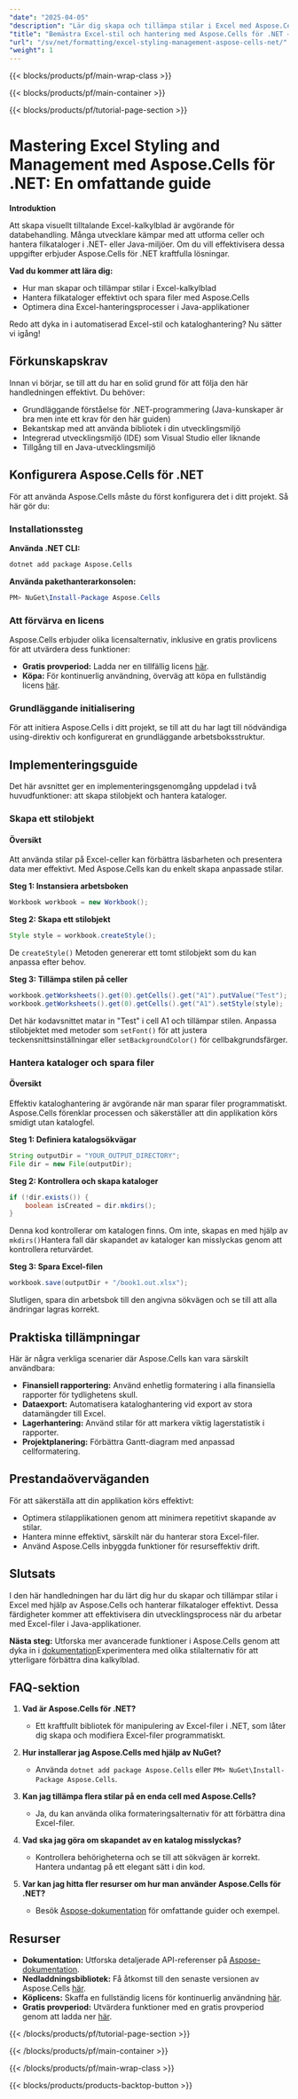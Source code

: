 ```yaml
---
"date": "2025-04-05"
"description": "Lär dig skapa och tillämpa stilar i Excel med Aspose.Cells för .NET. Hantera filkataloger effektivt med den här detaljerade guiden, utformad för både nybörjare och avancerade användare."
"title": "Bemästra Excel-stil och hantering med Aspose.Cells för .NET – en omfattande guide"
"url": "/sv/net/formatting/excel-styling-management-aspose-cells-net/"
"weight": 1
---
```


{{< blocks/products/pf/main-wrap-class >}}

{{< blocks/products/pf/main-container >}}

{{< blocks/products/pf/tutorial-page-section >}}


# Mastering Excel Styling and Management med Aspose.Cells för .NET: En omfattande guide

**Introduktion**

Att skapa visuellt tilltalande Excel-kalkylblad är avgörande för databehandling. Många utvecklare kämpar med att utforma celler och hantera filkataloger i .NET- eller Java-miljöer. Om du vill effektivisera dessa uppgifter erbjuder Aspose.Cells för .NET kraftfulla lösningar.

**Vad du kommer att lära dig:**
- Hur man skapar och tillämpar stilar i Excel-kalkylblad
- Hantera filkataloger effektivt och spara filer med Aspose.Cells
- Optimera dina Excel-hanteringsprocesser i Java-applikationer

Redo att dyka in i automatiserad Excel-stil och kataloghantering? Nu sätter vi igång!

## Förkunskapskrav

Innan vi börjar, se till att du har en solid grund för att följa den här handledningen effektivt. Du behöver:
- Grundläggande förståelse för .NET-programmering (Java-kunskaper är bra men inte ett krav för den här guiden)
- Bekantskap med att använda bibliotek i din utvecklingsmiljö
- Integrerad utvecklingsmiljö (IDE) som Visual Studio eller liknande
- Tillgång till en Java-utvecklingsmiljö

## Konfigurera Aspose.Cells för .NET

För att använda Aspose.Cells måste du först konfigurera det i ditt projekt. Så här gör du:

### Installationssteg

**Använda .NET CLI:**

```bash
dotnet add package Aspose.Cells
```

**Använda pakethanterarkonsolen:**

```powershell
PM> NuGet\Install-Package Aspose.Cells
```

### Att förvärva en licens

Aspose.Cells erbjuder olika licensalternativ, inklusive en gratis provlicens för att utvärdera dess funktioner:
- **Gratis provperiod:** Ladda ner en tillfällig licens [här](https://purchase.aspose.com/temporary-license/).
- **Köpa:** För kontinuerlig användning, överväg att köpa en fullständig licens [här](https://purchase.aspose.com/buy).

### Grundläggande initialisering

För att initiera Aspose.Cells i ditt projekt, se till att du har lagt till nödvändiga using-direktiv och konfigurerat en grundläggande arbetsboksstruktur.

## Implementeringsguide

Det här avsnittet ger en implementeringsgenomgång uppdelad i två huvudfunktioner: att skapa stilobjekt och hantera kataloger.

### Skapa ett stilobjekt

#### Översikt

Att använda stilar på Excel-celler kan förbättra läsbarheten och presentera data mer effektivt. Med Aspose.Cells kan du enkelt skapa anpassade stilar.

**Steg 1: Instansiera arbetsboken**

```java
Workbook workbook = new Workbook();
```

**Steg 2: Skapa ett stilobjekt**

```java
Style style = workbook.createStyle();
```
De `createStyle()` Metoden genererar ett tomt stilobjekt som du kan anpassa efter behov.

**Steg 3: Tillämpa stilen på celler**

```java
workbook.getWorksheets().get(0).getCells().get("A1").putValue("Test");
workbook.getWorksheets().get(0).getCells().get("A1").setStyle(style);
```
Det här kodavsnittet matar in "Test" i cell A1 och tillämpar stilen. Anpassa stilobjektet med metoder som `setFont()` för att justera teckensnittsinställningar eller `setBackgroundColor()` för cellbakgrundsfärger.

### Hantera kataloger och spara filer

#### Översikt

Effektiv kataloghantering är avgörande när man sparar filer programmatiskt. Aspose.Cells förenklar processen och säkerställer att din applikation körs smidigt utan katalogfel.

**Steg 1: Definiera katalogsökvägar**

```java
String outputDir = "YOUR_OUTPUT_DIRECTORY";
File dir = new File(outputDir);
```

**Steg 2: Kontrollera och skapa kataloger**

```java
if (!dir.exists()) {
    boolean isCreated = dir.mkdirs();
}
```
Denna kod kontrollerar om katalogen finns. Om inte, skapas en med hjälp av `mkdirs()`Hantera fall där skapandet av kataloger kan misslyckas genom att kontrollera returvärdet.

**Steg 3: Spara Excel-filen**

```java
workbook.save(outputDir + "/book1.out.xlsx");
```
Slutligen, spara din arbetsbok till den angivna sökvägen och se till att alla ändringar lagras korrekt.

## Praktiska tillämpningar

Här är några verkliga scenarier där Aspose.Cells kan vara särskilt användbara:
- **Finansiell rapportering:** Använd enhetlig formatering i alla finansiella rapporter för tydlighetens skull.
- **Dataexport:** Automatisera kataloghantering vid export av stora datamängder till Excel.
- **Lagerhantering:** Använd stilar för att markera viktig lagerstatistik i rapporter.
- **Projektplanering:** Förbättra Gantt-diagram med anpassad cellformatering.

## Prestandaöverväganden

För att säkerställa att din applikation körs effektivt:
- Optimera stilapplikationen genom att minimera repetitivt skapande av stilar.
- Hantera minne effektivt, särskilt när du hanterar stora Excel-filer.
- Använd Aspose.Cells inbyggda funktioner för resurseffektiv drift.

## Slutsats

I den här handledningen har du lärt dig hur du skapar och tillämpar stilar i Excel med hjälp av Aspose.Cells och hanterar filkataloger effektivt. Dessa färdigheter kommer att effektivisera din utvecklingsprocess när du arbetar med Excel-filer i Java-applikationer.

**Nästa steg:**
Utforska mer avancerade funktioner i Aspose.Cells genom att dyka in i [dokumentation](https://reference.aspose.com/cells/net/)Experimentera med olika stilalternativ för att ytterligare förbättra dina kalkylblad.

## FAQ-sektion

1. **Vad är Aspose.Cells för .NET?**
   - Ett kraftfullt bibliotek för manipulering av Excel-filer i .NET, som låter dig skapa och modifiera Excel-filer programmatiskt.

2. **Hur installerar jag Aspose.Cells med hjälp av NuGet?**
   - Använda `dotnet add package Aspose.Cells` eller `PM> NuGet\Install-Package Aspose.Cells`.

3. **Kan jag tillämpa flera stilar på en enda cell med Aspose.Cells?**
   - Ja, du kan använda olika formateringsalternativ för att förbättra dina Excel-filer.

4. **Vad ska jag göra om skapandet av en katalog misslyckas?**
   - Kontrollera behörigheterna och se till att sökvägen är korrekt. Hantera undantag på ett elegant sätt i din kod.

5. **Var kan jag hitta fler resurser om hur man använder Aspose.Cells för .NET?**
   - Besök [Aspose-dokumentation](https://reference.aspose.com/cells/net/) för omfattande guider och exempel.

## Resurser
- **Dokumentation:** Utforska detaljerade API-referenser på [Aspose-dokumentation](https://reference.aspose.com/cells/net/).
- **Nedladdningsbibliotek:** Få åtkomst till den senaste versionen av Aspose.Cells [här](https://releases.aspose.com/cells/net/).
- **Köplicens:** Skaffa en fullständig licens för kontinuerlig användning [här](https://purchase.aspose.com/buy).
- **Gratis provperiod:** Utvärdera funktioner med en gratis provperiod genom att ladda ner [här](https://releases.aspose.com/cells/net/).

{{< /blocks/products/pf/tutorial-page-section >}}

{{< /blocks/products/pf/main-container >}}

{{< /blocks/products/pf/main-wrap-class >}}

{{< blocks/products/products-backtop-button >}}